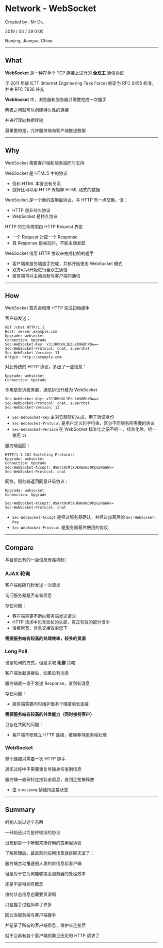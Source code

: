 # Network - WebSocket

Created by : Mr Dk.

2019 / 04 / 29 0:05

Nanjing, Jiangsu, China

---

## What

__WebSocket__ 是一种在单个 TCP 连接上进行的 __全双工__ 通信协议

于 2011 年被 IETF (Internet Engineering Task Force) 制定为 RFC 6455 标准，并由 RFC 7936 补充

__WebSocket__ 中，浏览器和服务器只需要完成一次握手

两者之间就可以创建持久性的连接

并进行双向数据传输

最重要的是，允许服务端向客户端推送数据

---

## Why

WebSocket 需要客户端和服务端同时支持

WebSocket 是 HTML5 中的协议

* 但和 HTML 本身没有关系
* 就好比可以用 HTTP 传输非 HTML 格式的数据

WebSocket 是一个新的应用层协议，与 HTTP 有一点交集，但：

* HTTP 是非持久协议
* WebSocket 是持久协议

HTTP 的生命周期由 HTTP Request 界定

* 一个 Request 对应一个 Response
* 且 Response 是被动的，不能主动发起

WebSocket 借用 HTTP 协议来完成初始的握手

* 客户端和服务端握手完成，并都开始使用 WebSocket 模式
* 双方可以开始进行全双工通信
* 服务端可以主动发起与客户端的通信

---

## How

WebSocket 首先会借用 HTTP 完成初始握手

客户端发送：

```
GET /chat HTTP/1.1
Host: server.example.com
Upgrade: websocket
Connection: Upgrade
Sec-WebSocket-Key: x3JJHMbDL1EzLkh9GBhXDw==
Sec-WebSocket-Protocol: chat, superchat
Sec-WebSocket-Version: 13
Origin: http://example.com
```

对比传统的 HTTP 协议，多出了一些信息：

```
Upgrade: websocket
Connection: Upgrade
```

作用是告诉服务器，通信协议升级为 WebSocket

```
Sec-WebSocket-Key: x3JJHMbDL1EzLkh9GBhXDw==
Sec-WebSocket-Protocol: chat, superchat
Sec-WebSocket-Version: 13
```

* `Sec-WebSocket-Key` 由浏览器随机生成，用于验证身份
* `Sec-WebSocket-Protocol` 是用户定义的字符串，区分不同服务所需要的协议
* `Sec-WebSocket-Version` 在 WebSocket 标准化之前不统一，标准化后，统一使用 `13`

服务端返回：

```
HTTP/1.1 101 Switching Protocols
Upgrade: websocket
Connection: Upgrade
Sec-WebSocket-Accept: HSmrc0sMlYUkAGmm5OPpG2HaGWk=
Sec-WebSocket-Protocol: chat
```

同样，服务端返回同意升级协议：

```
Upgrade: websocket
Connection: Upgrade
```

```
Sec-WebSocket-Accept: HSmrc0sMlYUkAGmm5OPpG2HaGWk=
Sec-WebSocket-Protocol: chat
```

* `Sec-WebSocket-Accept` 是经过服务器确认，并经过加密后的 `Sec-WebSocket-Key`
* `Sec-WebSocket-Protocol` 是服务器最终使用的协议

---

## Compare

与目前已有的一些信息传递机制：

### AJAX 轮询

客户端每隔几秒发送一次请求

询问服务器是否有新信息

存在问题：

* 客户端需要不断向服务端发送请求
* HTTP 请求中包含较长的头部，真正有效的部分很少
* 浪费带宽，信息交换效率低下

__需要服务端有较高的处理效率，较多的资源__

### Long Poll

也是轮询的方式，但是采取 __阻塞__ 策略

客户端发起连接后，如果没有消息

服务端就一直不发送 Response，直到有消息

存在问题：

* 服务端需要同时维护很多个阻塞的长连接

__需要服务端有较高的并发能力（同时接待客户）__

且存在共同的问题：

* 客户端不断建立 HTTP 连接，被动等待服务端处理

### WebSocket

整个连接只需要一次 HTTP 握手

通讯过程中不需要重复传输身份鉴别信息

服务端一直保持连接状态信息，直到连接被释放

* 由 `ping/pong` 帧维持连接状态

---

## Summary

听别人说过这个东西

一开始还以为是传输层的协议

没想到是一个听起来挺好用的应用层协议

了解原理后，最直观的应用场景就是聊天室了：

服务端主动推送别人发的新信息给客户端

但是对于它为何能够提高服务器的处理效率

还是不是特别有概念

维持状态信息也需要资源啊

只是握手过程简单了许多

因此当服务端与客户端握手

并记录了所有的客户端信息，维护长连接后

就不会再有各个客户端频繁且无用的 HTTP 请求了

---

